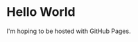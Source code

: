 <!DOCTYPE html>
<html>
<body>
<h1>Hello World</h1>
<p>I'm hoping to be hosted with GitHub Pages.</p>
</body>
</html>